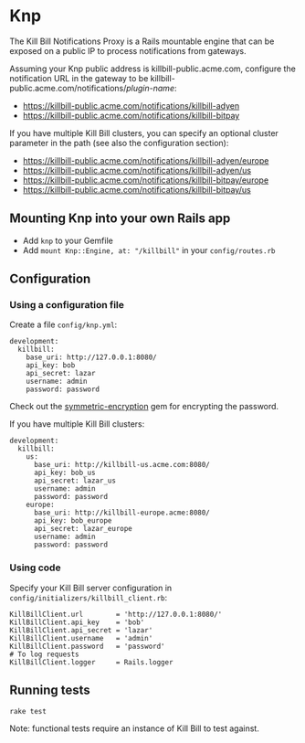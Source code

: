 Knp
===

The Kill Bill Notifications Proxy is a Rails mountable engine that can be exposed on a public IP to process notifications from gateways.

Assuming your Knp public address is killbill-public.acme.com, configure the notification URL in the gateway to be killbill-public.acme.com/notifications/_plugin-name_:

* https://killbill-public.acme.com/notifications/killbill-adyen
* https://killbill-public.acme.com/notifications/killbill-bitpay

 If you have multiple Kill Bill clusters, you can specify an optional cluster parameter in the path (see also the configuration section):

* https://killbill-public.acme.com/notifications/killbill-adyen/europe
* https://killbill-public.acme.com/notifications/killbill-adyen/us
* https://killbill-public.acme.com/notifications/killbill-bitpay/europe
* https://killbill-public.acme.com/notifications/killbill-bitpay/us

Mounting Knp into your own Rails app
------------------------------------

* Add `knp` to your Gemfile
* Add `mount Knp::Engine, at: "/killbill"` in your `config/routes.rb`


Configuration
-------------

### Using a configuration file

Create a file ```config/knp.yml```:

```
development:
  killbill:
    base_uri: http://127.0.0.1:8080/
    api_key: bob
    api_secret: lazar
    username: admin
    password: password
```

Check out the [symmetric-encryption](https://github.com/reidmorrison/symmetric-encryption) gem for encrypting the password.

If you have multiple Kill Bill clusters:

```
development:
  killbill:
    us:
      base_uri: http://killbill-us.acme.com:8080/
      api_key: bob_us
      api_secret: lazar_us
      username: admin
      password: password
    europe:
      base_uri: http://killbill-europe.acme:8080/
      api_key: bob_europe
      api_secret: lazar_europe
      username: admin
      password: password
```

### Using code

Specify your Kill Bill server configuration in ```config/initializers/killbill_client.rb```:

```
KillBillClient.url        = 'http://127.0.0.1:8080/'
KillBillClient.api_key    = 'bob'
KillBillClient.api_secret = 'lazar'
KillBillClient.username   = 'admin'
KillBillClient.password   = 'password'
# To log requests
KillBillClient.logger     = Rails.logger
```


Running tests
-------------

```
rake test
```

Note: functional tests require an instance of Kill Bill to test against.
